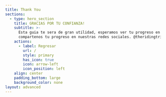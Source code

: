 ```yaml
---
title: Thank You
sections:
  - type: hero_section
    title: GRACIAS POR TU CONFIANZA!
    subtitle: >-
      Esta guia te sera de gran utilidad, esperamos ver tu progreso en el BMX,
      compartenos tu progreso en nuestras redes sociales. @theridingtrip
    actions:
      - label: Regresar
        url: /
        style: primary
        has_icon: true
        icon: arrow-left
        icon_position: left
    align: center
    padding_bottom: large
    background_color: none
layout: advanced
---
```

